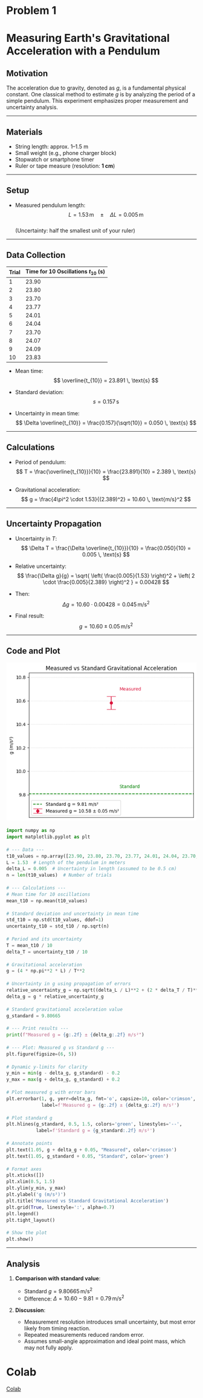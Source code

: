 # Problem 1

# Measuring Earth's Gravitational Acceleration with a Pendulum

## Motivation

The acceleration due to gravity, denoted as $g$, is a fundamental physical constant. One classical method to estimate $g$ is by analyzing the period of a simple pendulum. This experiment emphasizes proper measurement and uncertainty analysis.

---

## Materials

- String length: approx. 1–1.5 m
- Small weight (e.g., phone charger block)
- Stopwatch or smartphone timer
- Ruler or tape measure (resolution: **1 cm**)

---

## Setup

- Measured pendulum length:  
  $$ L = 1.53 \, \text{m} \quad \pm \quad \Delta L = 0.005 \, \text{m} $$  
  (Uncertainty: half the smallest unit of your ruler)

---

## Data Collection

| Trial | Time for 10 Oscillations $t_{10}$ (s) |
|-------|----------------------------------------|
| 1     | 23.90                                  |
| 2     | 23.80                                  |
| 3     | 23.70                                  |
| 4     | 23.77                                  |
| 5     | 24.01                                  |
| 6     | 24.04                                  |
| 7     | 23.70                                  |
| 8     | 24.07                                  |
| 9     | 24.09                                  |
| 10    | 23.83                                  |

- Mean time:  
  $$ \overline{t_{10}} = 23.891 \, \text{s} $$

- Standard deviation:  
  $$ s = 0.157 \, \text{s} $$

- Uncertainty in mean time:  
  $$ \Delta \overline{t_{10}} = \frac{0.157}{\sqrt{10}} = 0.050 \, \text{s} $$

---

## Calculations

- Period of pendulum:  
  $$ T = \frac{\overline{t_{10}}}{10} = \frac{23.891}{10} = 2.389 \, \text{s} $$

- Gravitational acceleration:  
  $$ g = \frac{4\pi^2 \cdot 1.53}{(2.389)^2} = 10.60 \, \text{m/s}^2 $$

---

## Uncertainty Propagation

- Uncertainty in $T$:  
  $$ \Delta T = \frac{\Delta \overline{t_{10}}}{10} = \frac{0.050}{10} = 0.005 \, \text{s} $$

- Relative uncertainty:  
  $$
  \frac{\Delta g}{g} = \sqrt{ \left( \frac{0.005}{1.53} \right)^2 + \left( 2 \cdot \frac{0.005}{2.389} \right)^2 } = 0.00428
  $$

- Then:  
  $$ \Delta g = 10.60 \cdot 0.00428 = 0.045 \, \text{m/s}^2 $$

- Final result:  
  $$ g = 10.60 \pm 0.05 \, \text{m/s}^2 $$

---

## Code and Plot

![alt text](image-5.png)

```python
import numpy as np
import matplotlib.pyplot as plt

# --- Data ---
t10_values = np.array([23.90, 23.80, 23.70, 23.77, 24.01, 24.04, 23.70, 24.07, 24.09, 23.83])
L = 1.53  # Length of the pendulum in meters
delta_L = 0.005  # Uncertainty in length (assumed to be 0.5 cm)
n = len(t10_values)  # Number of trials

# --- Calculations ---
# Mean time for 10 oscillations
mean_t10 = np.mean(t10_values)

# Standard deviation and uncertainty in mean time
std_t10 = np.std(t10_values, ddof=1)
uncertainty_t10 = std_t10 / np.sqrt(n)

# Period and its uncertainty
T = mean_t10 / 10
delta_T = uncertainty_t10 / 10

# Gravitational acceleration
g = (4 * np.pi**2 * L) / T**2

# Uncertainty in g using propagation of errors
relative_uncertainty_g = np.sqrt((delta_L / L)**2 + (2 * delta_T / T)**2)
delta_g = g * relative_uncertainty_g

# Standard gravitational acceleration value
g_standard = 9.80665

# --- Print results ---
print(f"Measured g = {g:.2f} ± {delta_g:.2f} m/s²")

# --- Plot: Measured g vs Standard g ---
plt.figure(figsize=(6, 5))

# Dynamic y-limits for clarity
y_min = min(g - delta_g, g_standard) - 0.2
y_max = max(g + delta_g, g_standard) + 0.2

# Plot measured g with error bars
plt.errorbar(1, g, yerr=delta_g, fmt='o', capsize=10, color='crimson',
             label=f'Measured g = {g:.2f} ± {delta_g:.2f} m/s²')

# Plot standard g
plt.hlines(g_standard, 0.5, 1.5, colors='green', linestyles='--',
           label=f'Standard g = {g_standard:.2f} m/s²')

# Annotate points
plt.text(1.05, g + delta_g + 0.05, "Measured", color='crimson')
plt.text(1.05, g_standard + 0.05, "Standard", color='green')

# Format axes
plt.xticks([])
plt.xlim(0.5, 1.5)
plt.ylim(y_min, y_max)
plt.ylabel('g (m/s²)')
plt.title('Measured vs Standard Gravitational Acceleration')
plt.grid(True, linestyle=':', alpha=0.7)
plt.legend()
plt.tight_layout()

# Show the plot
plt.show()

```
---

## Analysis

1. **Comparison with standard value**:  
   - Standard $g = 9.80665 \, \text{m/s}^2$  
   - Difference: $\Delta = 10.60 - 9.81 = 0.79 \, \text{m/s}^2$

2. **Discussion**:
   - Measurement resolution introduces small uncertainty, but most error likely from timing reaction.
   - Repeated measurements reduced random error.
   - Assumes small-angle approximation and ideal point mass, which may not fully apply.


# Colab

[Colab](https://colab.research.google.com/drive/1DbQq2enmSWr-EJ-sfECsZJF_DLwxeM51#scrollTo=3yaOyweqSoFX)

